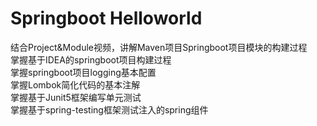 # Springboot Helloworld
结合Project&Module视频，讲解Maven项目Springboot项目模块的构建过程  
掌握基于IDEA的springboot项目构建过程  
掌握springboot项目logging基本配置  
掌握Lombok简化代码的基本注解  
掌握基于Junit5框架编写单元测试   
掌握基于spring-testing框架测试注入的spring组件
